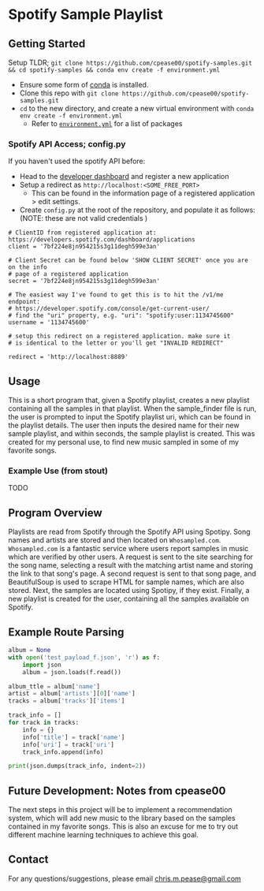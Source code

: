 # Spotify Sample Playlist


## Getting Started
Setup TLDR; `git clone https://github.com/cpease00/spotify-samples.git && cd spotify-samples && conda env create -f environment.yml`

- Ensure some form of [conda](https://https://docs.conda.io/en/latest/miniconda.html) is installed.
- Clone this repo with `git clone https://github.com/cpease00/spotify-samples.git`
- `cd` to the new directory, and create a new virtual environment with
  `conda env create -f environment.yml`
  * Refer to [`environment.yml`](./environment.yml) for a list of packages

### Spotify API Access; config.py
If you haven't used the spotify API before:
- Head to the [developer dashboard](https://developer.spotify.com/dashboard/) and register a new application
- Setup a redirect as `http://localhost:<SOME_FREE_PORT>`
  * This can be found in the information page of a registered application > edit settings.
- Create `config.py` at the root of the repository, and populate it as follows:
(NOTE: these are not valid credentials )
```
# ClientID from registered application at:
https://developers.spotify.com/dashboard/applications
client = '7bf224e8jn954215s3g11degh599e3an'

# Client Secret can be found below 'SHOW CLIENT SECRET' once you are on the info
# page of a registered application
secret = '7bf224e8jn954215s3g11degh599e3an'

# The easiest way I've found to get this is to hit the /v1/me endpoint:
# https://developer.spotify.com/console/get-current-user/
# find the "uri" property, e.g. "uri": "spotify:user:1134745600"
username = '1134745600'

# setup this redirect on a registered application. make sure it
# is identical to the letter or you'll get "INVALID REDIRECT"

redirect = 'http://localhost:8889'
```

## Usage
This is a short program that, given a Spotify playlist, creates a new playlist
containing all the samples in that playlist. When the sample_finder file is run,
the user is prompted to input the Spotify playlist uri, which can be found in
the playlist details. The user then inputs the desired name for their new sample
playlist, and within seconds, the sample playlist is created. This was created
for my personal use, to find new music sampled in some of my favorite songs.

### Example Use (from stout)
TODO


## Program Overview
Playlists are read from Spotify through the Spotify API using Spotipy.
Song names and artists are stored and then located on `Whosampled.com`.
`Whosampled.com` is a fantastic service where users report samples in music
which are verified by other users. A request is sent to the site searching for
the song name, selecting a result with the matching artist name and storing the
link to that song's page. A second request is sent to that song page, and
BeautifulSoup is used to scrape HTML for sample names, which are also stored.
Next, the samples are located using Spotipy, if they exist. Finally, a new
playlist is created for the user, containing all the samples available on Spotify.

## Example Route Parsing
```python
album = None
with open('test_payload_f.json', 'r') as f:
    import json
    album = json.loads(f.read())

album_ttle = album['name']
artist = album['artists'][0]['name']
tracks = album['tracks']['items']

track_info = []
for track in tracks:
    info = {}
    info['title'] = track['name']
    info['uri'] = track['uri']
    track_info.append(info)

print(json.dumps(track_info, indent=2))
```
## Future Development: Notes from cpease00
The next steps in this project will be to implement a recommendation system,
which will add new music to the library based on the samples contained in my favorite songs.
This is also an excuse for me to try out different machine learning techniques to achieve this goal.

## Contact
For any questions/suggestions, please email [chris.m.pease@gmail.com](mailto:chris.m.pease@gmail.com)
